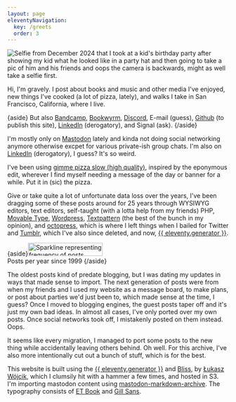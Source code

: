 ```yaml
---
layout: page
eleventyNavigation:
  key: /greets
  order: 3
---
```


<img src="/images/selfie-winter-2024-no-blur.jpeg" alt="Selfie from December 2024 that I took at a kid's birthday party after showing my kid what he looked like in a party hat and then going to take a pic of him and his friends and oops the camera is backwards, might as well take a selfie first." class="myphoto" />

Hi, I'm gravely. I post about books and music and other media I've enjoyed, new things I've cooked (a lot of pizza, lately), and walks I take in San Francisco, California, where I live.

{aside}
But also [Bandcamp](https://bandcamp.com/_gravely_), [Bookwyrm](https://bookwyrm.social/user/gravely), [Discord](https://discord.com/users/gravely#6679), E-mail (guess), [Github](https://github.com/g-r-a-v-e-l-y) (to publish this site), [LinkedIn](https://www.linkedin.com/in/gravely/) (derogatory), and Signal (ask).
{/aside}

I'm mostly only on [Mastodon](https://mastodon.social/@gravely) lately and kinda not doing social networking anymore otherwise excpet for various private-ish group chats. I'm also on [LinkedIn](https://www.linkedin.com/in/gravely/) (derogatory), I guess? It's so weird.

I've been using [gimme pizza slow (high quality)](https://www.youtube.com/watch?v=bpet67TTVag), inspired by the eponymous edit, wherever I find myself needing a message of the day or banner for a while. Put it in (sic) the pizza.

Give or take quite a lot of unfortunate data loss over the years, I've been dragging some of these posts around for 25 years through WYSIWYG editors, text editors, self-taught (with a lotta help from my friends) PHP, [Movable Type](https://web.archive.org/web/20021127162851/http://jokerbone.com/), [Wordpress](https://web.archive.org/web/20041129200618/http://www.jokerbone.com:80/
), [Textpattern](https://textpattern.com/) (the best of the bunch in my opinion), and [octopress](https://web.archive.org/web/20180322055328/http://archives.grantstavely.com/), which is where I left things when I bailed for Twitter and [Tumblr](https://web.archive.org/web/20180330002228/https://grantstavely.com/), which I've also since deleted, and now, [{{ eleventy.generator }}](https://www.11ty.dev/).

{aside}<img
    src="https://v1.sparkline.11ty.dev/120x30/{{ collections.publishedPosts | postsPerYear }}/%23CC00C5/"
    width="170"
    height="30"
    alt="Sparkline representing frequency of posts written per year from 1999"
    loading="lazy"
    decoding="async"
/><br />
Posts per year since 1999
{/aside}

The oldest posts kind of predate blogging, but I was dating my updates in ways that made sense to import. The next generation of posts were from when my friends and I used my website as a message board, to make plans, or post about parties we'd just been to, which made sense at the time, I guess? Once I moved to blogging engines, the guest posts taper off and it's just my own bad ideas. In almost all cases, I've only ported over my own posts. Once social networks took off, I mistakenly posted on them instead. Oops.

It seems like every migration, I managed to port some posts to the new thing while accidentally leaving others behind. Oh well. For this archive, I've also more intentionally cut out a bunch of stuff, which is for the best.

This website is built using the [{{ eleventy.generator }}](https://www.11ty.dev/) and [Bliss](https://github.com/lwojcik/eleventy-template-bliss), by [Łukasz Wójcik](https://lukaszwojcik.net/), which I clumsily hit with a hammer a few times, and hosted in S3. I'm importing mastodon content using [mastodon-markdown-archive](https://git.garrido.io/gabriel/mastodon-markdown-archive). The typography consists of [ET Book](https://edwardtufte.github.io/et-book/) and [Gill Sans](https://en.wikipedia.org/wiki/Gill_Sans).